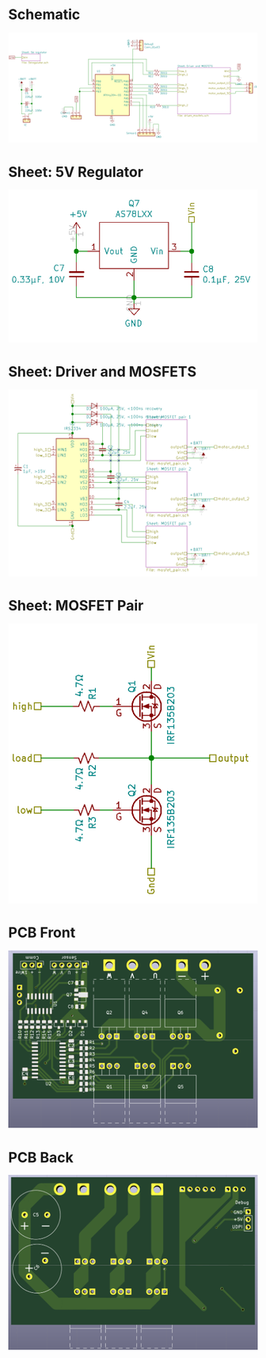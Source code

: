 # Schematic
![](schematic.png)
# Sheet: 5V Regulator
![](schematic_5v_regulator.png)
# Sheet: Driver and MOSFETS
![](schematic_driven_mosfets.png)
# Sheet: MOSFET Pair
![](schematic_mosfet_pair.png)
# PCB Front
![](board_front.png)
# PCB Back
![](board_back.png)
